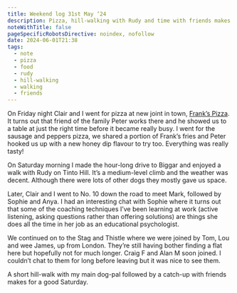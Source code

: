 ```yaml
---
title: Weekend log 31st May ‘24
description: Pizza, hill-walking with Rudy and time with friends makes for a good weekend
noteWithTitle: false
pageSpecificRobotsDirective: noindex, nofollow
date: 2024-06-01T21:38
tags:
  - note
  - pizza
  - food
  - rudy
  - hill-walking
  - walking
  - friends
---
```

On Friday night Clair and I went for pizza at new joint in town, [Frank’s Pizza](https://www.frankspizza.uk). It turns out that friend of the family Peter works there and he showed us to a table at just the right time before it became really busy. I went for the sausage and peppers pizza, we shared a portion of Frank’s fries and Peter hooked us up with a new honey dip flavour to try too. Everything was really tasty!

On Saturday morning I made the hour-long drive to Biggar and enjoyed a walk with Rudy on Tinto Hill. It’s a medium-level climb and the weather was decent. Although there were lots of other dogs they mostly gave us space.

Later, Clair and I went to No. 10 down the road to meet Mark, followed by Sophie and Anya. I had an interesting chat with Sophie where it turns out that some of the coaching techniques I’ve been learning at work (active listening, asking questions rather than offering solutions) are things she does all the time in her job as an educational psychologist.

We continued on to the Stag and Thistle where we were joined by Tom, Lou and wee James, up from London. They’re still having bother finding a flat here but hopefully not for much longer. Craig F and Alan M soon joined. I couldn’t chat to them for long before leaving but it was nice to see them.

A short hill-walk with my main dog-pal followed by a catch-up with friends makes for a good Saturday.
